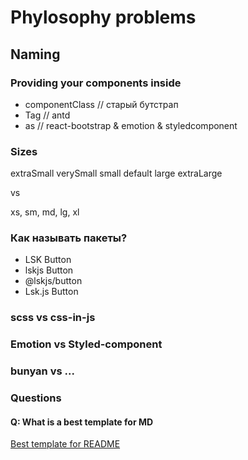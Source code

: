 # Phylosophy problems

## Naming

###  Providing your components inside

- componentClass // старый бутстрап
- Tag // antd
- as // react-bootstrap & emotion & styledcomponent

### Sizes

extraSmall
verySmall
small
default
large
extraLarge

vs

xs, sm, md, lg, xl


### Как называть пакеты?
- LSK Button
- lskjs Button
- @lskjs/button
- Lsk.js Button


### scss vs css-in-js

### Emotion vs Styled-component


### bunyan vs ...

### Questions

#### Q: What is a best template for MD

[Best template for README](https://gist.github.com/PurpleBooth/109311bb0361f32d87a2)

